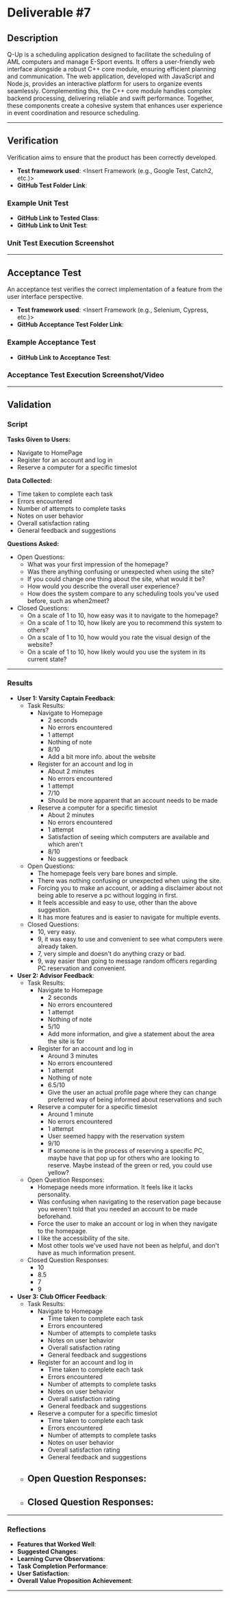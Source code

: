 # Deliverable #7

## Description

​Q-Up is a scheduling application designed to facilitate the scheduling of AML computers and manage E-Sport events. It offers a user-friendly web interface alongside a robust C++ core module, ensuring efficient planning and communication. The web application, developed with JavaScript and Node.js, provides an interactive platform for users to organize events seamlessly. Complementing this, the C++ core module handles complex backend processing, delivering reliable and swift performance. Together, these components create a cohesive system that enhances user experience in event coordination and resource scheduling.

---

## Verification

Verification aims to ensure that the product has been correctly developed.

- **Test framework used**: <Insert Framework (e.g., Google Test, Catch2, etc.)>
- **GitHub Test Folder Link**: <Insert Link Here>

### Example Unit Test

<Insert Explanation About Tested Feature Here>

- **GitHub Link to Tested Class**: <Insert Link Here>
- **GitHub Link to Unit Test**: <Insert Link Here>

### Unit Test Execution Screenshot

<Insert Unit Test Print Screen Here>

---

## Acceptance Test

An acceptance test verifies the correct implementation of a feature from the user interface perspective.

- **Test framework used**: <Insert Framework (e.g., Selenium, Cypress, etc.)>
- **GitHub Acceptance Test Folder Link**: <Insert Link Here>

### Example Acceptance Test

<Insert Explanation About Tested Feature Here>

- **GitHub Link to Acceptance Test**: <Insert Link Here>

### Acceptance Test Execution Screenshot/Video

<Insert Acceptance Test Print Screen or Video Link Here>

---

## Validation

### Script

**Tasks Given to Users:**
- Navigate to HomePage
- Register for an account and log in
- Reserve a computer for a specific timeslot

**Data Collected:**
- Time taken to complete each task
- Errors encountered
- Number of attempts to complete tasks
- Notes on user behavior
- Overall satisfaction rating
- General feedback and suggestions

**Questions Asked:**
- Open Questions:
  - What was your first impression of the homepage?
  - Was there anything confusing or unexpected when using the site?
  - If you could change one thing about the site, what would it be?
  - How would you describe the overall user experience?
  - How does the system compare to any scheduling tools you've used before, such as when2meet?
- Closed Questions:
  - On a scale of 1 to 10, how easy was it to navigate to the homepage?
  - On a scale of 1 to 10, how likely are you to recommend this system to others?
  - On a scale of 1 to 10, how would you rate the visual design of the website?
  - On a scale of 1 to 10, how likely would you use the system in its current state?

---

### Results

- **User 1: Varsity Captain Feedback**:
  - Task Results:
    - Navigate to Homepage
      - 2 seconds
      - No errors encountered
      - 1 attempt
      - Nothing of note
      - 8/10
      - Add a bit more info. about the website
    - Register for an account and log in
      - About 2 minutes
      - No errors encountered
      - 1 attempt
      - 7/10
      - Should be more apparent that an account needs to be made
    - Reserve a computer for a specific timeslot
      - About 2 minutes
      - No errors encountered
      - 1 attempt
      - Satisfaction of seeing which computers are available and which aren't
      - 8/10
      - No suggestions or feedback
  - Open Questions:
    - The homepage feels very bare bones and simple.
    - There was nothing confusing or unexpected when using the site.
    - Forcing you to make an account, or adding a disclaimer about not being able to reserve a pc without logging in first.
    - It feels accessible and easy to use, other than the above suggestion.
    - It has more features and is easier to navigate for multiple events.
  - Closed Questions:
    - 10, very easy.
    - 9, it was easy to use and convenient to see what computers were already taken.
    - 7, very simple and doesn't do anything crazy or bad.
    - 9, way easier than going to message random officers regarding PC reservation and convenient.
- **User 2: Advisor Feedback**:
  - Task Results:
    - Navigate to Homepage
      - 2 seconds
      - No errors encountered
      - 1 attempt
      - Nothing of note
      - 5/10
      - Add more information, and give a statement about the area the site is for
    - Register for an account and log in
      - Around 3 minutes
      - No errors encountered
      - 1 attempt
      - Nothing of note
      - 6.5/10
      - Give the user an actual profile page where they can change preferred way of being informed about reservations and such
    - Reserve a computer for a specific timeslot
      - Around 1 minute
      - No errors encountered
      - 1 attempt
      - User seemed happy with the reservation system
      - 9/10
      - If someone is in the process of reserving a specific PC, maybe have that pop up for others who are looking to reserve. Maybe instead of the green or red, you could use yellow?
  - Open Question Responses:
    - Homepage needs more information. It feels like it lacks personality.
    - Was confusing when navigating to the reservation page because you weren't told that you needed an account to be made beforehand.
    - Force the user to make an account or log in when they navigate to the homepage.
    - I like the accessibility of the site.
    - Most other tools we've used have not been as helpful, and don't have as much information present.
  - Closed Question Responses:
    - 10
    - 8.5
    - 7
    - 9
- **User 3: Club Officer Feedback**:
  - Task Results:
    - Navigate to Homepage
      - Time taken to complete each task
      - Errors encountered
      - Number of attempts to complete tasks
      - Notes on user behavior
      - Overall satisfaction rating
      - General feedback and suggestions
    - Register for an account and log in
      - Time taken to complete each task
      - Errors encountered
      - Number of attempts to complete tasks
      - Notes on user behavior
      - Overall satisfaction rating
      - General feedback and suggestions
    - Reserve a computer for a specific timeslot
      - Time taken to complete each task
      - Errors encountered
      - Number of attempts to complete tasks
      - Notes on user behavior
      - Overall satisfaction rating
      - General feedback and suggestions
  - Open Question Responses:
    - 
  - Closed Question Responses:
    - 

---

### Reflections

- **Features that Worked Well**: <Insert Reflection Here>
- **Suggested Changes**: <Insert Reflection Here>
- **Learning Curve Observations**: <Insert Reflection Here>
- **Task Completion Performance**: <Insert Reflection Here>
- **User Satisfaction**: <Insert Reflection Here>
- **Overall Value Proposition Achievement**: <Insert Reflection Here>

---
